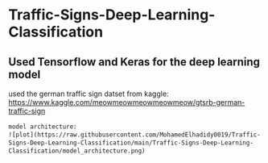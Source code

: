 # Traffic-Signs-Deep-Learning-Classification
Used Tensorflow and Keras for the deep learning model
------------------------------------------------------




used the german traffic sign datset from kaggle:
    https://www.kaggle.com/meowmeowmeowmeowmeow/gtsrb-german-traffic-sign
    
    model architecture:
    ![plot](https://raw.githubusercontent.com/MohamedElhadidy0019/Traffic-Signs-Deep-Learning-Classification/main/Traffic-Signs-Deep-Learning-Classification/model_architecture.png)
    
    
    
